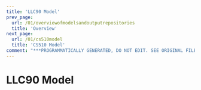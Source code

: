 ```yaml
---
title: 'LLC90 Model'
prev_page:
  url: /01/overviewofmodelsandoutputrepositories
  title: 'Overview'
next_page:
  url: /01/cs510model
  title: 'CS510 Model'
comment: "***PROGRAMMATICALLY GENERATED, DO NOT EDIT. SEE ORIGINAL FILES IN /content***"
---
```

# LLC90 Model